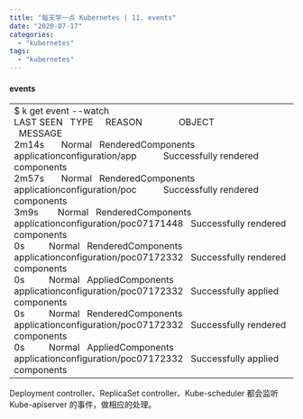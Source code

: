 ```yaml
---
title: "每天学一点 Kubernetes | 11. events"
date: "2020-07-17"
categories: 
  - "kubernetes"
tags: 
  - "kubernetes"
---
```


#### events

<table class=""><tbody><tr><td>$ k get event --watch<br>LAST SEEN &nbsp; TYPE &nbsp; &nbsp; REASON &nbsp; &nbsp; &nbsp; &nbsp; &nbsp; &nbsp; &nbsp; OBJECT &nbsp; &nbsp; &nbsp; &nbsp; &nbsp; &nbsp; &nbsp; &nbsp; &nbsp; &nbsp; &nbsp; &nbsp; &nbsp; &nbsp; &nbsp; &nbsp; MESSAGE<br>2m14s &nbsp; &nbsp; &nbsp; Normal &nbsp; RenderedComponents &nbsp; applicationconfiguration/app &nbsp; &nbsp; &nbsp; &nbsp; &nbsp; Successfully rendered components<br>2m57s &nbsp; &nbsp; &nbsp; Normal &nbsp; RenderedComponents &nbsp; applicationconfiguration/poc &nbsp; &nbsp; &nbsp; &nbsp; &nbsp; Successfully rendered components<br>3m9s&nbsp; &nbsp; &nbsp; &nbsp; Normal &nbsp; RenderedComponents &nbsp; applicationconfiguration/poc07171448 &nbsp; Successfully rendered components<br>0s&nbsp; &nbsp; &nbsp; &nbsp; &nbsp; Normal &nbsp; RenderedComponents &nbsp; applicationconfiguration/poc07172332 &nbsp; Successfully rendered components<br>0s&nbsp; &nbsp; &nbsp; &nbsp; &nbsp; Normal &nbsp; AppliedComponents&nbsp; &nbsp; applicationconfiguration/poc07172332 &nbsp; Successfully applied components<br>0s&nbsp; &nbsp; &nbsp; &nbsp; &nbsp; Normal &nbsp; RenderedComponents &nbsp; applicationconfiguration/poc07172332 &nbsp; Successfully rendered components<br>0s&nbsp; &nbsp; &nbsp; &nbsp; &nbsp; Normal &nbsp; AppliedComponents&nbsp; &nbsp; applicationconfiguration/poc07172332 &nbsp; Successfully applied components</td></tr></tbody></table>

Deployment controller、ReplicaSet controller、Kube-scheduler 都会监听 Kube-apiserver 的事件，做相应的处理。
